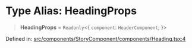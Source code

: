 # Type Alias: HeadingProps

> **HeadingProps** = `Readonly`\<\{ `component`: `HeaderComponent`; \}\>

Defined in: [src/components/StoryComponent/components/Heading.tsx:4](https://github.com/laruss/react-text-game/blob/59d7b8f771aa0b3a193326c59fd60a3d4ca5383b/packages/ui/src/components/StoryComponent/components/Heading.tsx#L4)

